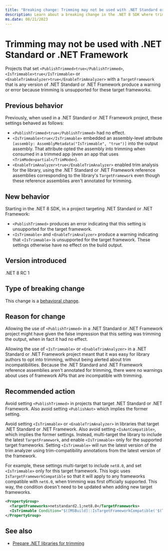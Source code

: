 ```yaml
---
title: "Breaking change: Trimming may not be used with .NET Standard or .NET Framework"
description: Learn about a breaking change in the .NET 8 SDK where trimming settings produce new warnings or errors in .NET Standard or .NET Framework projects.
ms.date: 08/21/2023
---
```

# Trimming may not be used with .NET Standard or .NET Framework

Projects that set `<PublishTrimmed>true</PublishTrimmed>`, `<IsTrimmable>true</IsTrimmable>` or `<EnableTrimAnalyzer>true</EnableTrimAnalyzer>` with a `TargetFramework` that is any version of .NET Standard or .NET Framework produce a warning or error because trimming is unsupported for these target frameworks.

## Previous behavior

Previously, when used in a .NET Standard or .NET Framework project, these settings behaved as follows:

- `<PublishTrimmed>true</PublishTrimmed>` had no effect.
- `<IsTrimmable>true</IsTrimmable>` embedded an assembly-level attribute `[assembly: AssemblyMetadata("IsTrimmable", "true")]` into the output assembly. That attribute opted the assembly into trimming when consumed in a trimmed app (even an app that uses `<TrimMode>partial</TrimMode>`).
- `<EnableTrimAnalyzer>true</EnableTrimAnalyzer>` enabled trim analysis for the library, using the .NET Standard or .NET Framework reference assemblies corresponding to the library's `TargetFramework` even though these reference assemblies aren't annotated for trimming.

## New behavior

Starting in the .NET 8 SDK, in a project targeting .NET Standard or .NET Framework:

- `<PublishTrimmed>` produces an error indicating that this setting is unsupported for the target framework.
- `<IsTrimmable>` and `<EnableTrimAnalyzer>` produce a warning indicating that `<IsTrimmable>` is unsupported for the target framework. These settings otherwise have no effect on the build output.

## Version introduced

.NET 8 RC 1

## Type of breaking change

This change is a [behavioral change](../../categories.md#behavioral-change).

## Reason for change

Allowing the use of `<PublishTrimmed>` in a .NET Standard or .NET Framework project might have given the false impression that this setting was trimming the output, when in fact it had no effect.

Allowing the use of `<IsTrimmable>` or `<EnableTrimAnalyzer>` in a .NET Standard or .NET Framework project meant that it was easy for library authors to opt into trimming, without being alerted about trim incompatibilities. Because the .NET Standard and .NET Framework reference assemblies aren't annotated for trimming, there were no warnings about uses of framework APIs that are incompatible with trimming.

## Recommended action

Avoid setting `<PublishTrimmed>` in projects that target .NET Standard or .NET Framework. Also avoid setting `<PublishAot>` which implies the former setting.

Avoid setting `<IsTrimmable>` or `<EnableTrimAnalyzer>` in libraries that target .NET Standard or .NET Framework. Also avoid setting `<IsAotCompatible>`, which implies the former settings. Instead, multi-target the library to include the latest `TargetFramework`, and enable `<IsTrimmable>` only for the supported target frameworks. Setting `<IsTrimmable>` will run the latest version of the trim analyzer using trim-compatibility annotations from the latest version of the framework.

For example, these settings multi-target to include `net8.0`, and set `<IsTrimmable>` only for this target framework. This logic uses `IsTargetFrameworkCompatible` so that it will apply to any frameworks compatible with `net6.0`, when trimming was first officially supported. This way, the condition doesn't need to be updated when adding new target frameworks.

```xml
<PropertyGroup>
  <TargetFrameworks>netstandard2.1;net8.0</TargetFrameworks>
  <IsTrimmable Condition="$([MSBuild]::IsTargetFrameworkCompatible('$(TargetFramework)', 'net6.0'))">true</IsTrimmable>
</PropertyGroup>
```

## See also

- [Prepare .NET libraries for trimming](../../../deploying/trimming/prepare-libraries-for-trimming.md)
